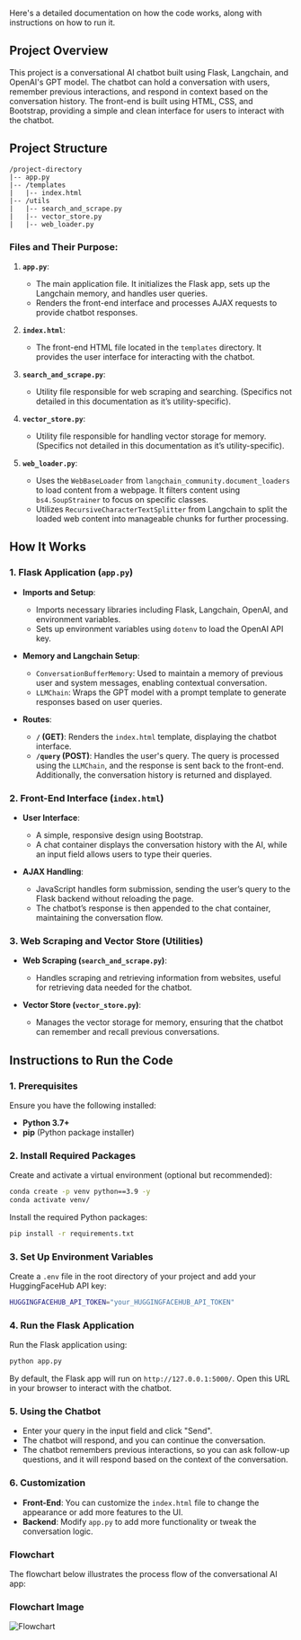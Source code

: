 Here's a detailed documentation on how the code works, along with instructions on how to run it.


## **Project Overview**

This project is a conversational AI chatbot built using Flask, Langchain, and OpenAI's GPT model. The chatbot can hold a conversation with users, remember previous interactions, and respond in context based on the conversation history. The front-end is built using HTML, CSS, and Bootstrap, providing a simple and clean interface for users to interact with the chatbot.

## **Project Structure**

```
/project-directory
|-- app.py
|-- /templates
|   |-- index.html
|-- /utils
|   |-- search_and_scrape.py
|   |-- vector_store.py
|   |-- web_loader.py
```

### **Files and Their Purpose:**

1. **`app.py`**: 
   - The main application file. It initializes the Flask app, sets up the Langchain memory, and handles user queries.
   - Renders the front-end interface and processes AJAX requests to provide chatbot responses.

2. **`index.html`**:
   - The front-end HTML file located in the `templates` directory. It provides the user interface for interacting with the chatbot.

3. **`search_and_scrape.py`**:
   - Utility file responsible for web scraping and searching. (Specifics not detailed in this documentation as it’s utility-specific).

4. **`vector_store.py`**:
   - Utility file responsible for handling vector storage for memory. (Specifics not detailed in this documentation as it’s utility-specific).

5. **`web_loader.py`**:
   - Uses the `WebBaseLoader` from `langchain_community.document_loaders` to load content from a webpage. It filters content using `bs4.SoupStrainer` to focus on specific classes.
   - Utilizes `RecursiveCharacterTextSplitter` from Langchain to split the loaded web content into manageable chunks for further processing.


## **How It Works**

### **1. Flask Application (`app.py`)**

- **Imports and Setup**:
  - Imports necessary libraries including Flask, Langchain, OpenAI, and environment variables.
  - Sets up environment variables using `dotenv` to load the OpenAI API key.

- **Memory and Langchain Setup**:
  - `ConversationBufferMemory`: Used to maintain a memory of previous user and system messages, enabling contextual conversation.
  - `LLMChain`: Wraps the GPT model with a prompt template to generate responses based on user queries.

- **Routes**:
  - **`/` (GET)**: Renders the `index.html` template, displaying the chatbot interface.
  - **`/query` (POST)**: Handles the user's query. The query is processed using the `LLMChain`, and the response is sent back to the front-end. Additionally, the conversation history is returned and displayed.

### **2. Front-End Interface (`index.html`)**

- **User Interface**:
  - A simple, responsive design using Bootstrap.
  - A chat container displays the conversation history with the AI, while an input field allows users to type their queries.

- **AJAX Handling**:
  - JavaScript handles form submission, sending the user’s query to the Flask backend without reloading the page.
  - The chatbot’s response is then appended to the chat container, maintaining the conversation flow.

### **3. Web Scraping and Vector Store (Utilities)**

- **Web Scraping (`search_and_scrape.py`)**:
  - Handles scraping and retrieving information from websites, useful for retrieving data needed for the chatbot.

- **Vector Store (`vector_store.py`)**:
  - Manages the vector storage for memory, ensuring that the chatbot can remember and recall previous conversations.

## **Instructions to Run the Code**

### **1. Prerequisites**

Ensure you have the following installed:

- **Python 3.7+**
- **pip** (Python package installer)

### **2. Install Required Packages**

Create and activate a virtual environment (optional but recommended):

```bash
conda create -p venv python==3.9 -y
conda activate venv/ 
```

Install the required Python packages:

```bash
pip install -r requirements.txt
```

### **3. Set Up Environment Variables**

Create a `.env` file in the root directory of your project and add your HuggingFaceHub API key:

```bash
HUGGINGFACEHUB_API_TOKEN="your_HUGGINGFACEHUB_API_TOKEN"
```

### **4. Run the Flask Application**

Run the Flask application using:

```bash
python app.py
```

By default, the Flask app will run on `http://127.0.0.1:5000/`. Open this URL in your browser to interact with the chatbot.

### **5. Using the Chatbot**

- Enter your query in the input field and click "Send".
- The chatbot will respond, and you can continue the conversation.
- The chatbot remembers previous interactions, so you can ask follow-up questions, and it will respond based on the context of the conversation.

### **6. Customization**

- **Front-End**: You can customize the `index.html` file to change the appearance or add more features to the UI.
- **Backend**: Modify `app.py` to add more functionality or tweak the conversation logic.


### **Flowchart**

The flowchart below illustrates the process flow of the conversational AI app:


### **Flowchart Image**

![Flowchart](D:/deepedge/systematic_flowchart.jpg)
